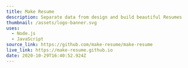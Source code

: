 ```yaml
---
title: Make Resume
description: Separate data from design and build beautiful Resumes
thumbnail: /assets/logo-banner.svg
uses:
  - Node.js
  - JavaScript
source_link: https://github.com/make-resume/make-resume
live_link: https://make-resume.github.io
date: 2020-10-29T16:40:52.924Z
---
```

